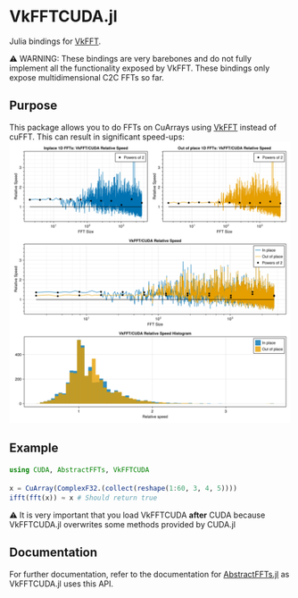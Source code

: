 # VkFFTCUDA.jl
Julia bindings for [VkFFT](https://github.com/DTolm/VkFFT).

⚠️ WARNING: These bindings are very barebones and do not fully implement all the functionality exposed by VkFFT. These bindings only expose multidimensional C2C FFTs so far.

## Purpose
This package allows you to do FFTs on CuArrays using [VkFFT](https://github.com/DTolm/VkFFT) instead of cuFFT. This can result in significant speed-ups:
![Benchmark Results](./benchmark.svg)

## Example
```julia
using CUDA, AbstractFFTs, VkFFTCUDA

x = CuArray(ComplexF32.(collect(reshape(1:60, 3, 4, 5))))
ifft(fft(x)) ≈ x # Should return true
```
⚠️ It is very important that you load VkFFTCUDA **after** CUDA because VkFFTCUDA.jl overwrites some methods provided by CUDA.jl

## Documentation
For further documentation, refer to the documentation for [AbstractFFTs.jl](https://juliamath.github.io/AbstractFFTs.jl/stable/api/) as VkFFTCUDA.jl uses this API.
